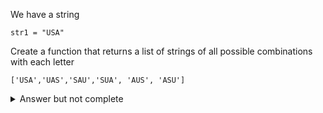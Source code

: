 We have a string

```
str1 = "USA"
```
Create a function that returns a list of strings of all possible combinations with each letter

```
['USA','UAS','SAU','SUA', 'AUS', 'ASU']
```
<details>
  <summary>Answer but not complete</summary>
  
  ```
  from itertools import permutations

  def cases(word):
      lst = [y for y in word]
      answer = []
      for a in permutations(lst):
          b = "".join(a)
          answer.append(b)
      return answer

  print(cases("USA"))
  ```
</details>

